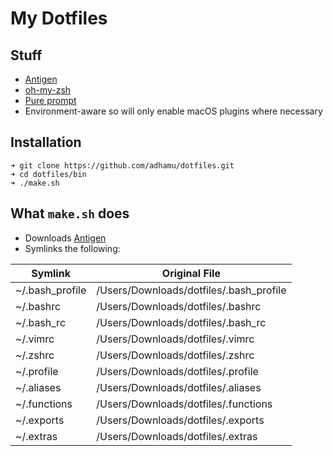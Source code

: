 # My Dotfiles

## Stuff
- [Antigen](https://github.com/zsh-users/antigen)
- [oh-my-zsh](https://github.com/robbyrussell/oh-my-zsh)
- [Pure prompt](https://github.com/sindresorhus/pure#antigen)
- Environment-aware so will only enable macOS plugins where necessary

## Installation

```
➜ git clone https://github.com/adhamu/dotfiles.git
➜ cd dotfiles/bin
➜ ./make.sh
```

## What `make.sh` does
- Downloads [Antigen](https://github.com/zsh-users/antigen)
- Symlinks the following:


| Symlink           | Original File                             |
| ----------------- | ----------------------------------------- |
| ~/.bash_profile   | /Users/Downloads/dotfiles/.bash_profile   |
| ~/.bashrc         | /Users/Downloads/dotfiles/.bashrc         |
| ~/.bash_rc        | /Users/Downloads/dotfiles/.bash_rc        |
| ~/.vimrc          | /Users/Downloads/dotfiles/.vimrc          |
| ~/.zshrc          | /Users/Downloads/dotfiles/.zshrc          |
| ~/.profile        | /Users/Downloads/dotfiles/.profile        |
| ~/.aliases        | /Users/Downloads/dotfiles/.aliases        |
| ~/.functions      | /Users/Downloads/dotfiles/.functions      |
| ~/.exports        | /Users/Downloads/dotfiles/.exports        |
| ~/.extras         | /Users/Downloads/dotfiles/.extras         |
